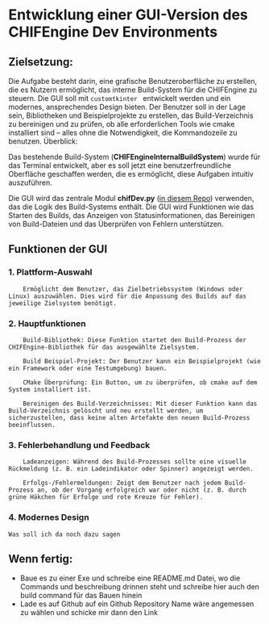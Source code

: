 # Entwicklung einer GUI-Version des CHIFEngine Dev Environments

## Zielsetzung:

Die Aufgabe besteht darin, eine grafische Benutzeroberfläche zu erstellen, die es Nutzern ermöglicht, das interne Build-System für die CHIFEngine zu steuern. Die GUI soll mit ```customtkinter ``` entwickelt werden und ein modernes, ansprechendes Design bieten. Der Benutzer soll in der Lage sein, Bibliotheken und Beispielprojekte zu erstellen, das Build-Verzeichnis zu bereinigen und zu prüfen, ob alle erforderlichen Tools wie cmake installiert sind – alles ohne die Notwendigkeit, die Kommandozeile zu benutzen.
Überblick:

Das bestehende Build-System (**CHIFEngineInternalBuildSystem**) wurde für das Terminal entwickelt, aber es soll jetzt eine benutzerfreundliche Oberfläche geschaffen werden, die es ermöglicht, diese Aufgaben intuitiv auszuführen.

Die GUI wird das zentrale Modul **chifDev.py** ([in diesem Repo](https://github.com/LukasRennhofer/CHIFEngine/blob/main/Tools/chifDev.py)) verwenden, das die Logik des Build-Systems enthält. Die GUI wird Funktionen wie das Starten des Builds, das Anzeigen von Statusinformationen, das Bereinigen von Build-Dateien und das Überprüfen von Fehlern unterstützen.

## Funktionen der GUI

### 1. Plattform-Auswahl

        Ermöglicht dem Benutzer, das Zielbetriebssystem (Windows oder Linux) auszuwählen. Dies wird für die Anpassung des Builds auf das jeweilige Zielsystem benötigt.

### 2. Hauptfunktionen

        Build-Bibliothek: Diese Funktion startet den Build-Prozess der CHIFEngine-Bibliothek für das ausgewählte Zielsystem.

        Build Beispiel-Projekt: Der Benutzer kann ein Beispielprojekt (wie ein Framework oder eine Testumgebung) bauen.

        CMake Überprüfung: Ein Button, um zu überprüfen, ob cmake auf dem System installiert ist.

        Bereinigen des Build-Verzeichnisses: Mit dieser Funktion kann das Build-Verzeichnis gelöscht und neu erstellt werden, um sicherzustellen, dass keine alten Artefakte den neuen Build-Prozess beeinflussen.

### 3. Fehlerbehandlung und Feedback

        Ladeanzeigen: Während des Build-Prozesses sollte eine visuelle Rückmeldung (z. B. ein Ladeindikator oder Spinner) angezeigt werden.

        Erfolgs-/Fehlermeldungen: Zeigt dem Benutzer nach jedem Build-Prozess an, ob der Vorgang erfolgreich war oder nicht (z. B. durch grüne Häkchen für Erfolge und rote Kreuze für Fehler).

### 4. Modernes Design
    Was soll ich da noch dazu sagen

## Wenn fertig:
- Baue es zu einer Exe und schreibe eine README.md Datei, wo die Commands und beschreibung drinnen steht und schreibe hier auch den build command für das Bauen hinein
- Lade es auf Github auf ein Github Repository Name wäre angemessen zu wählen und schicke mir dann den Link